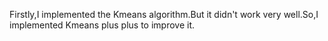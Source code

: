 Firstly,I implemented the Kmeans algorithm.But it didn't work very well.So,I implemented Kmeans plus plus to improve it.
